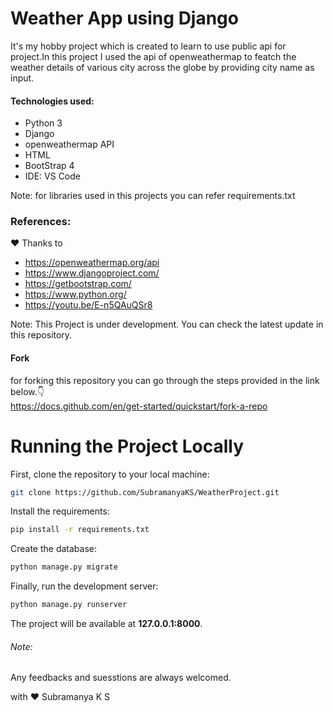 # Weather App using Django

It's my hobby project which is created to learn to use public api for project.In this project I used the api of openweathermap to featch the weather details of various city across the globe by providing city name as input.

#### Technologies used:
* Python 3
* Django
* openweathermap API
* HTML
* BootStrap 4
* IDE: VS Code

Note: for libraries used in this projects you can refer requirements.txt

### References:
&hearts; Thanks to
* https://openweathermap.org/api
* https://www.djangoproject.com/
* https://getbootstrap.com/
* https://www.python.org/
* https://youtu.be/E-n5QAuQSr8


Note: This Project is under development. You can check the latest update in this repository.

#### Fork
for forking this repository you can  go through the steps provided in the link below.:point_down:
<br>https://docs.github.com/en/get-started/quickstart/fork-a-repo 

# Running the Project Locally

First, clone the repository to your local machine:

```bash
git clone https://github.com/SubramanyaKS/WeatherProject.git
```

Install the requirements:

```bash
pip install -r requirements.txt
```

Create the database:

```bash
python manage.py migrate
```

Finally, run the development server:

```bash
python manage.py runserver
```

The project will be available at **127.0.0.1:8000**.

###### Note:
Any feedbacks and suesstions are always welcomed.




with &hearts; Subramanya K S
